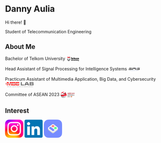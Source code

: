 # Danny Aulia

Hi there! 👋


Student of Telecommunication Engineering

## About Me

Bachelor of Telkom University <img src="assets/img\Logo TelU.png" height="20em" align="center" alt="Logo TelU" title="Logo TelU"/>


Head Assistant of Signal Processing for Intelligence Systems <img src="assets/img\Logo SPIS.png" height="20em" align="center" alt="Logo SPIS" title="Logo SPIS"/>


Practicum Assistant of Multimedia Application, Big Data, and Cybersecurity <img src="assets/img\Logo MBC.png" height="20em" align="center" alt="Logo MBC" title="Logo MBC"/>


Committee of ASEAN 2023 <img src="assets/img\ASEAN Indonesia 2023 Logo.png" height="20em" align="center" alt="Logo ASEAN Indonesia 2023" title="Logo Asean ID 23"/>


## Interest


[<img src="assets/img\instagram.webp" height="60em" align="center" alt="Logo ig" title="Go Follow Me!"/>](https://www.instagram.com/dannyauliaa/)
[<img src="assets/img\linkedin.webp" height="60em" align="center" alt="Logo in" title="Let's Connect!"/>](https://www.linkedin.com/in/danny-aulia/)
[<img src="assets/img\Logo Bento.me.png" height="60em" align="center" alt="Logo in" title="See My Page!"/>](https://www.bento.me/dannyaulia/)
<!--
**dannyauliaa/dannyauliaa** is a ✨ _special_ ✨ repository because its `README.md` (this file) appears on your GitHub profile.

Here are some ideas to get you started:

# 🔭 I’m currently working on myself it
- 🌱 I’m currently learning ...
- 👯 I’m looking to collaborate on ...
- 🤔 I’m looking for help with ...
- 💬 Ask me about ...
- 📫 How to reach me: ...
- 😄 Pronouns: ...
- ⚡ Fun fact: ...
-->

